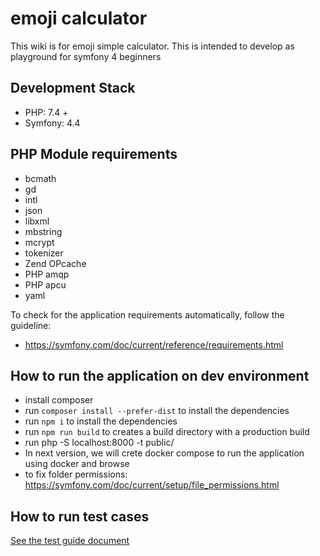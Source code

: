 # emoji calculator

This wiki is for emoji simple calculator. This is intended to develop as playground for symfony 4 beginners

## Development Stack

- PHP: 7.4 +
- Symfony: 4.4


## PHP Module requirements
- bcmath
- gd
- intl
- json
- libxml
- mbstring
- mcrypt
- tokenizer
- Zend OPcache
- PHP amqp
- PHP apcu
- yaml

To check for the application requirements automatically, follow the guideline:
- https://symfony.com/doc/current/reference/requirements.html


## How to run the application on dev environment
- install composer
- run `composer install --prefer-dist` to install the dependencies
- run `npm i` to install the dependencies
- run `npm run build` to  creates a build directory with a production build
- run php -S localhost:8000 -t public/
- In next version, we will crete docker compose to run the application using docker and browse
- to fix folder permissions: https://symfony.com/doc/current/setup/file_permissions.html


## How to run test cases

[See the test guide document](./docs/test_guide.md) 


